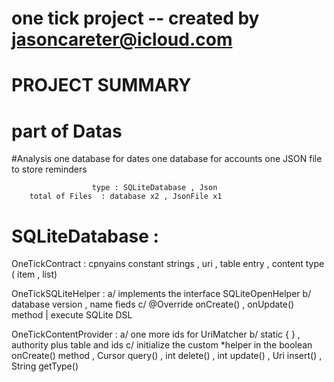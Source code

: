 # one tick  project  -- created by jasoncareter@icloud.com

# PROJECT   SUMMARY
# part of Datas
#Analysis
        one database for dates
        one database for accounts
        one JSON file to store reminders

                      type : SQLiteDatabase , Json
        total of Files  : database x2 , JsonFile x1

# SQLiteDatabase  :
OneTickContract :
        cpnyains constant strings  , uri , table entry , content type ( item , list)

OneTickSQLiteHelper :
        a/ implements the interface SQLiteOpenHelper
        b/ database version , name fieds
        c/ @Override  onCreate() , onUpdate() method   |   execute SQLite DSL

OneTickContentProvider :
        a/ one more ids for UriMatcher
        b/ static { } , authority plus table and ids
        c/ initialize the custom *helper in the  boolean onCreate() method  , Cursor query() ,
        int delete() , int update() , Uri insert() , String getType()
